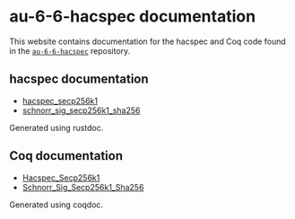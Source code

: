 # au-6-6-hacspec documentation

This website contains documentation for the hacspec and Coq code found in the [`au-6-6-hacspec`](https://github.com/MOH13/au-6-6-hacspec) repository.

## hacspec documentation
- [hacspec_secp256k1](/hacspec/hacspec_secp256k1/index.html)
- [schnorr_sig_secp256k1_sha256](/hacspec/hacspec_schnorr_sig_secp256k1_sha256/index.html)

Generated using rustdoc.

## Coq documentation
- [Hacspec_Secp256k1](/coq/Hacspec_Secp256k1.html)
- [Schnorr_Sig_Secp256k1_Sha256](/coq/Hacspec_Schnorr_Sig_Secp256k1_Sha256.html)

Generated using coqdoc.
